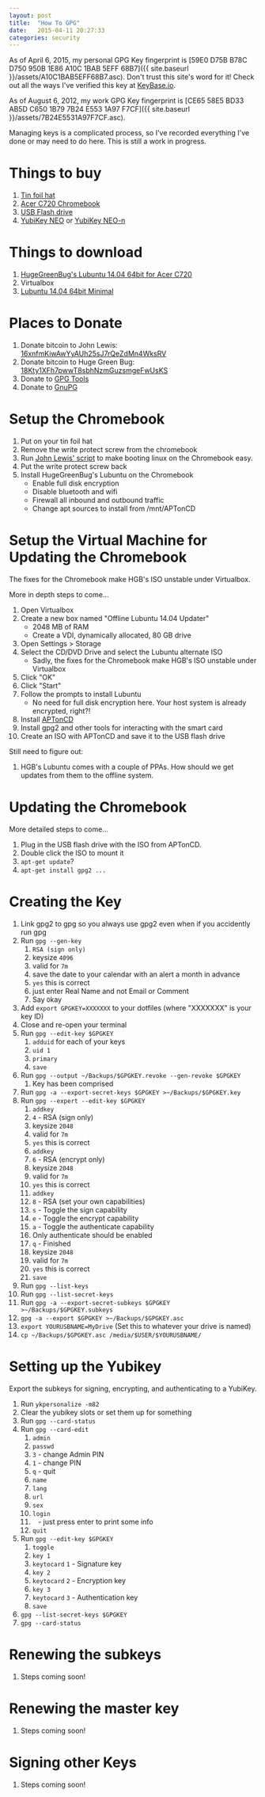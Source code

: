 ```yaml
---
layout: post
title:  "How To GPG"
date:   2015-04-11 20:27:33
categories: security
---
```


As of April 6, 2015, my personal GPG Key fingerprint is [59E0 D75B B78C D750 950B 1E86 A10C 1BAB 5EFF 68B7]({{ site.baseurl }}/assets/A10C1BAB5EFF68B7.asc). Don't trust this site's word for it! Check out all the ways I've verified this key at [KeyBase.io](https://keybase.io/bwstitt/).

As of August 6, 2012, my work GPG Key fingerprint is [CE65 58E5 BD33 AB5D C650 1B79 7B24 E553 1A97 F7CF]({{ site.baseurl }}/assets/7B24E5531A97F7CF.asc).

Managing keys is a complicated process, so I've recorded everything I've done or may need to do here. This is still a work in progress.


# Things to buy

1. [Tin foil hat](http://en.wikipedia.org/wiki/Tin_foil_hat)
1. [Acer C720 Chromebook](http://www.amazon.com/mn/search/?_encoding=UTF8&camp=1789&creative=390957&field-keywords=chromebook%20acer%20c720&linkCode=ur2&tag=stitth-20&url=search-alias%3Daps&linkId=MS6KQH4YOWZHFO4C)
1. [USB Flash drive](http://www.amazon.com/b/?_encoding=UTF8&ajr=0&camp=1789&creative=390957&linkCode=ur2&node=3151491&tag=stitth-20&linkId=CYJSSRATO647ERMJ)
1. [YubiKey NEO](http://www.amazon.com/gp/product/B00LX8KZZ8/ref=as_li_tl?ie=UTF8&camp=1789&creative=390957&creativeASIN=B00LX8KZZ8&linkCode=as2&tag=stitth-20&linkId=DSWT4HBC5SLHZNLG) or [YubiKey NEO-n](http://www.amazon.com/gp/product/B00O8ST7MM/ref=as_li_tl?ie=UTF8&camp=1789&creative=390957&creativeASIN=B00O8ST7MM&linkCode=as2&tag=stitth-20&linkId=FQO4FJIRY2FYS7LC)


# Things to download

1. [HugeGreenBug's Lubuntu 14.04 64bit for Acer C720](https://www.distroshare.com/distros/get/16/)
1. Virtualbox
1. [Lubuntu 14.04 64bit Minimal](https://help.ubuntu.com/community/Installation/MinimalCD)


# Places to Donate

1. Donate bitcoin to John Lewis: [16xnfmKiwAwYyAUh25sJ7rQeZdMn4WksRV](
bitcoin:16xnfmKiwAwYyAUh25sJ7rQeZdMn4WksRV)
1. Donate bitcoin to Huge Green Bug: [18Kty1XFh7pwwT8sbhNzmGuzsmgeFwUsKS](bitcoin:18Kty1XFh7pwwT8sbhNzmGuzsmgeFwUsKS)
1. Donate to [GPG Tools](https://gpgtools.org/donate.html)
1. Donate to [GnuPG](https://gnupg.org/donate/)


# Setup the Chromebook

1. Put on your tin foil hat
1. Remove the write protect screw from the chromebook
1. Run [John Lewis' script](https://johnlewis.ie/custom-chromebook-firmware/rom-download/) to make booting linux on the Chromebook easy.
1. Put the write protect screw back
1. Install HugeGreenBug's Lubuntu on the Chromebook
    * Enable full disk encryption
    * Disable bluetooth and wifi
    * Firewall all inbound and outbound traffic
    * Change apt sources to install from /mnt/APTonCD


# Setup the Virtual Machine for Updating the Chromebook

The fixes for the Chromebook make HGB's ISO unstable under Virtualbox.

More in depth steps to come...

1. Open Virtualbox
1. Create a new box named "Offline Lubuntu 14.04 Updater"
    * 2048 MB of RAM
    * Create a VDI, dynamically allocated, 80 GB drive
1. Open Settings > Storage
1. Select the CD/DVD Drive and select the Lubuntu alternate ISO
    * Sadly, the fixes for the Chromebook make HGB's ISO unstable under Virtualbox
1. Click "OK"
1. Click "Start"
1. Follow the prompts to install Lubuntu
    * No need for full disk encryption here. Your host system is already encrypted, right?!
1. Install [APTonCD](http://aptoncd.sourceforge.net/)
1. Install gpg2 and other tools for interacting with the smart card
1. Create an ISO with APTonCD and save it to the USB flash drive

Still need to figure out:

1. HGB's Lubuntu comes with a couple of PPAs. How should we get updates from them to the offline system.


# Updating the Chromebook

More detailed steps to come...

1. Plug in the USB flash drive with the ISO from APTonCD.
1. Double click the ISO to mount it
1. `apt-get update`?
1. `apt-get install gpg2 ...`


# Creating the Key

1. Link gpg2 to gpg so you always use gpg2 even when if you accidently run gpg
1. Run `gpg --gen-key`
    1. `RSA (sign only)`
    1. keysize `4096`
    1. valid for `7m`
    1. save the date to your calendar with an alert a month in advance
    1. `yes` this is correct
    1. just enter Real Name and not Email or Comment
    1. Say `O`kay
1. Add `export GPGKEY=XXXXXXX` to your dotfiles (where "XXXXXXX" is your key ID)
1. Close and re-open your terminal
1. Run `gpg --edit-key $GPGKEY`
    1. `adduid` for each of your keys
    1. `uid 1`
    1. `primary`
    1. `save`
1. Run `gpg --output ~/Backups/$GPGKEY.revoke --gen-revoke $GPGKEY`
    1. Key has been comprised
1. Run `gpg -a --export-secret-keys $GPGKEY >~/Backups/$GPGKEY.key`
1. Run `gpg --expert --edit-key $GPGKEY`
    1. `addkey`
    1. `4` - RSA (sign only)
    1. keysize `2048`
    1. valid for `7m`
    1. `yes` this is correct
    1. `addkey`
    1. `6` - RSA (encrypt only)
    1. keysize `2048`
    1. valid for `7m`
    1. `yes` this is correct
    1. `addkey`
    1. `8` - RSA (set your own capabilities)
    1. `s` - Toggle the sign capability
    1. `e` - Toggle the encrypt capability
    1. `a` - Toggle the authenticate capability
    1. Only authenticate should be enabled
    1. `q` - Finished
    1. keysize `2048`
    1. valid for `7m`
    1. `yes` this is correct
    1. `save`
1. Run `gpg --list-keys`
1. Run `gpg --list-secret-keys`
1. Run `gpg -a --export-secret-subkeys $GPGKEY >~/Backups/$GPGKEY.subkeys`
1. `gpg -a --export $GPGKEY >~/Backups/$GPGKEY.asc`
1. `export YOURUSBNAME=MyDrive` (Set this to whatever your drive is named)
1. `cp ~/Backups/$GPGKEY.asc /media/$USER/$YOURUSBNAME/`


# Setting up the Yubikey

Export the subkeys for signing, encrypting, and authenticating to a YubiKey.

1. Run `ykpersonalize -m82`
1. Clear the yubikey slots or set them up for something
1. Run `gpg --card-status`
1. Run `gpg --card-edit`
    1. `admin`
    1. `passwd`
    1. `3` - change Admin PIN
    1. `1` - change PIN
    1. `q` - quit
    1. `name`
    1. `lang`
    1. `url`
    1. `sex`
    1. `login`
    1. ` ` - just press enter to print some info
    1. `quit`
1. Run `gpg --edit-key $GPGKEY`
    1. `toggle`
    1. `key 1`
    1. `keytocard`
        `1` - Signature key
    1. `key 2`
    1. `keytocard`
        `2` - Encryption key
    1. `key 3`
    1. `keytocard`
        `3` - Authentication key
    1. `save`
1. `gpg --list-secret-keys $GPGKEY`
1. `gpg --card-status`


# Renewing the subkeys

1. Steps coming soon!


# Renewing the master key

1. Steps coming soon!


# Signing other Keys

1. Steps coming soon!
